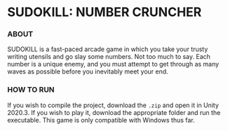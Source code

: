# SUDOKILL: NUMBER CRUNCHER

### ABOUT
SUDOKILL is a fast-paced arcade game in which you take your trusty writing utensils and go slay some numbers. Not too much to say. Each number is a unique enemy, and you must attempt to get through as many waves as possible before you inevitably meet your end.

### HOW TO RUN
If you wish to compile the project, download the `.zip` and open it in Unity 2020.3. If you wish to play it, download the appropriate folder and run the executable. This game is only compatible with Windows thus far.
